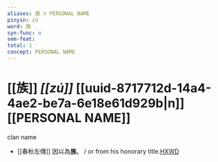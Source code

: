 ```yaml
---
aliases: 族 n PERSONAL NAME
pinyin: zú
word: 族
syn-func: n
sem-feat: 
total: 1
concept: PERSONAL NAME 
---
```

# [[族]] *[[zú]]*  [[uuid-8717712d-14a4-4ae2-be7a-6e18e61d929b|n]] [[PERSONAL NAME]]
clan name
 - [[春秋左傳]] 因以為**族**。 / or from his honorary title.[HXWD](https://hxwd.org/textview.html?location=KR1e0001_tls_001-158a.11)